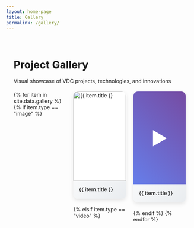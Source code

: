 ```yaml
---
layout: home-page
title: Gallery
permalink: /gallery/
---
```


<style>
/* Gallery Grid Styles */
.gallery-container {
  max-width: 1200px;
  margin: 0 auto;
  padding: 20px;
}

.gallery-grid {
  columns: 4;
  column-gap: 20px;
  margin-top: 20px;
}

@media (max-width: 1024px) {
  .gallery-grid {
    columns: 3;
  }
}

@media (max-width: 768px) {
  .gallery-grid {
    columns: 2;
  }
}

@media (max-width: 480px) {
  .gallery-grid {
    columns: 1;
  }
}

.gallery-item {
  break-inside: avoid;
  margin-bottom: 20px;
  cursor: pointer;
  transition: transform 0.3s ease;
  border-radius: 12px;
  overflow: hidden;
  box-shadow: 0 4px 12px rgba(0,0,0,0.1);
  background: white;
  position: relative;
}

.gallery-item:hover {
  transform: translateY(-8px);
  box-shadow: 0 12px 24px rgba(0,0,0,0.15);
}

/* Varied heights for Pinterest effect */
.gallery-item:nth-child(3n+1) img {
  height: 200px;
}

.gallery-item:nth-child(3n+2) img {
  height: 280px;
}

.gallery-item:nth-child(3n+3) img {
  height: 320px;
}

.gallery-item:nth-child(7n+1) img {
  height: 350px;
}

.gallery-item:nth-child(11n+1) img {
  height: 240px;
}

.gallery-item img {
  width: 100%;
  object-fit: cover;
  display: block;
  transition: transform 0.3s ease;
}

.gallery-item:hover img {
  transform: scale(1.05);
}

.gallery-item-title {
  padding: 15px;
  font-size: 14px;
  font-weight: 600;
  color: #333;
  text-align: left;
  line-height: 1.3;
  background: linear-gradient(135deg, #f8f9fa 0%, #e9ecef 100%);
}

/* Special styling for video items */
.gallery-item.video-item {
  background: linear-gradient(135deg, #667eea 0%, #764ba2 100%);
}

.gallery-item.video-item .gallery-item-title {
  color: white;
  background: rgba(255,255,255,0.1);
  backdrop-filter: blur(10px);
}

/* Lightbox Styles */
.lightbox {
  display: none;
  position: fixed;
  z-index: 9999;
  left: 0;
  top: 0;
  width: 100%;
  height: 100%;
  background-color: rgba(0,0,0,0.8);
}

.lightbox-content {
  position: absolute;
  top: 50%;
  left: 50%;
  transform: translate(-50%, -50%);
  max-width: 90vw;
  max-height: 90vh;
  text-align: center;
}

.lightbox-image {
  max-width: 100%;
  max-height: 75vh;
  object-fit: contain;
  display: block;
  margin: 0 auto;
}

.lightbox-video {
  width: 80vw;
  height: 45vw;
  max-width: 800px;
  max-height: 450px;
  display: block;
  margin: 0 auto;
}

.lightbox-close {
  position: absolute;
  top: 15px;
  right: 25px;
  color: white;
  font-size: 35px;
  font-weight: bold;
  cursor: pointer;
  background: rgba(0,0,0,0.5);
  border-radius: 50%;
  width: 45px;
  height: 45px;
  display: flex;
  align-items: center;
  justify-content: center;
  transition: background 0.3s ease;
}

.lightbox-close:hover {
  background: rgba(0,0,0,0.8);
}

.lightbox-info {
  color: white;
  margin-top: 20px;
  text-align: center;
}

.lightbox-title {
  font-size: 24px;
  font-weight: bold;
  margin-bottom: 10px;
}

.lightbox-description {
  font-size: 16px;
  max-width: 600px;
  margin: 0 auto;
  line-height: 1.4;
}
</style>

<div class="gallery-container">
  <h1>Project Gallery</h1>
  <p>Visual showcase of VDC projects, technologies, and innovations</p>
  
  <div class="gallery-grid">
    {% for item in site.data.gallery %}
      {% if item.type == "image" %}
        <div class="gallery-item" onclick="openLightbox('{{ "/assets/img/" | append: item.image | prepend: site.baseurl }}', '{{ item.title }}', '{{ item.description }}', 'image')">
          <img src="{{ "/assets/img/" | append: item.image | prepend: site.baseurl }}" alt="{{ item.title }}">
          <div class="gallery-item-title">{{ item.title }}</div>
        </div>
      {% elsif item.type == "video" %}
        <div class="gallery-item" onclick="openLightbox('{{ item.video }}', '{{ item.title }}', '{{ item.description }}', 'video')">
          <div style="background: linear-gradient(45deg, #667eea 0%, #764ba2 100%); height: 250px; display: flex; align-items: center; justify-content: center; color: white; font-size: 48px;">
            ▶
          </div>
          <div class="gallery-item-title">{{ item.title }}</div>
        </div>
      {% endif %}
    {% endfor %}
  </div>
</div>

<div id="lightbox" class="lightbox" onclick="closeLightbox()">
  <div class="lightbox-content" onclick="event.stopPropagation()">
    <span class="lightbox-close" onclick="closeLightbox()">&times;</span>
    <img id="lightbox-image" class="lightbox-image" src="" alt="" style="display: none;">
    <iframe id="lightbox-video" class="lightbox-video" src="" frameborder="0" allowfullscreen style="display: none;"></iframe>
    <div class="lightbox-info">
      <div id="lightbox-title" class="lightbox-title"></div>
      <div id="lightbox-description" class="lightbox-description"></div>
    </div>
  </div>
</div>

<script>
function openLightbox(src, title, description, type) {
  document.getElementById('lightbox').style.display = 'block';
  document.getElementById('lightbox-title').textContent = title;
  document.getElementById('lightbox-description').textContent = description;
  
  if (type === 'image') {
    document.getElementById('lightbox-image').src = src;
    document.getElementById('lightbox-image').style.display = 'block';
    document.getElementById('lightbox-video').style.display = 'none';
  } else if (type === 'video') {
    document.getElementById('lightbox-video').src = src;
    document.getElementById('lightbox-video').style.display = 'block';
    document.getElementById('lightbox-image').style.display = 'none';
  }
  
  document.body.style.overflow = 'hidden';
}

function closeLightbox() {
  document.getElementById('lightbox').style.display = 'none';
  document.getElementById('lightbox-video').src = '';
  document.body.style.overflow = 'auto';
}

document.addEventListener('keydown', function(event) {
  if (event.key === 'Escape') {
    closeLightbox();
  }
});
</script>
